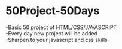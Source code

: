 # 50Project-50Days
-Basic 50 project of HTML/CSS/JAVASCRIPT<br/>
-Every day new project will be added <br/>
-Sharpen to your javascript and css skills
